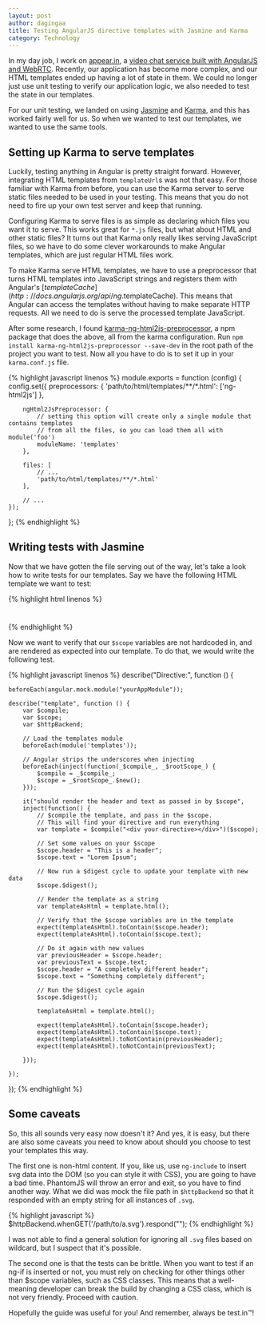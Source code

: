 ```yaml
---
layout: post
author: dagingaa
title: Testing AngularJS directive templates with Jasmine and Karma
category: Technology
---
```


In my day job, I work on [appear.in](https.//appear.in),
a [video chat service built with AngularJS and WebRTC](http://comoyo.github.io/blog/2013/08/05/video-meetings-in-the-browser-using-webrtc-and-angularjs/).
Recently, our application has become more complex, and our HTML templates ended
up having a lot of state in them. We could no longer just use unit testing to
verify our application logic, we also needed to test the state in our
templates.

For our unit testing, we landed on using
[Jasmine](http://pivotal.github.io/jasmine/) and
[Karma](http://karma-runner.github.io/), and this has worked fairly well for
us. So when we wanted to test our templates, we wanted to use the same tools.

## Setting up Karma to serve templates
Luckily, testing anything in Angular is pretty straight forward. However,
integrating HTML templates from `templateUrl`s was not that easy. For those
familiar with Karma from before, you can use the Karma server to serve static
files needed to be used in your testing. This means that you do not need to
fire up your own test server and keep that running.

Configuring Karma to serve files is as simple as declaring which files you want
it to serve. This works great for `*.js` files, but what about HTML and other
static files? It turns out that Karma only really likes serving JavaScript
files, so we have to do some clever workarounds to make Angular templates,
which are just regular HTML files work.

To make Karma serve HTML templates, we have to use a preprocessor that turns
HTML templates into JavaScript strings and registers them with Angular's
[$templateCache](http://docs.angularjs.org/api/ng.$templateCache). This means
that Angular can access the templates without having to make separate HTTP
requests. All we need to do is serve the processed template JavaScript.

After some research, I found
[karma-ng-html2js-preprocessor](https://github.com/karma-runner/karma-ng-html2js-preprocessor),
a npm package that does the above, all from the karma configuration. Run `npm
install karma-ng-html2js-preprocessor --save-dev` in the root path of the
project you want to test. Now all you have to do is to set it up in your `karma.conf.js` file.

{% highlight javascript linenos %}
module.exports = function (config) {
    config.set({
        preprocessors: {
            'path/to/html/templates/**/*.html': ['ng-html2js']
        },

        ngHtml2JsPreprocessor: {
            // setting this option will create only a single module that contains templates
            // from all the files, so you can load them all with module('foo')
            moduleName: 'templates'
        },

        files: [
            // ...
            'path/to/html/templates/**/*.html'
        ],

        // ...
    });
};
{% endhighlight %}

## Writing tests with Jasmine
Now that we have gotten the file serving out of the way, let's take a look how
to write tests for our templates. Say we have the following HTML template we want to test:

{% highlight html linenos %}
<h1 ng-bind="header"></h1>
<p ng-bind="text"></p>
{% endhighlight %}

Now we want to verify that our `$scope` variables are not hardcoded in, and are
rendered as expected into our template. To do that, we would write the
following test.

{% highlight javascript linenos %}
describe("Directive:", function () {

    beforeEach(angular.mock.module("yourAppModule"));

    describe("template", function () {
        var $compile;
        var $scope;
        var $httpBackend;

        // Load the templates module
        beforeEach(module('templates'));

        // Angular strips the underscores when injecting
        beforeEach(inject(function(_$compile_, _$rootScope_) {
            $compile = _$compile_;
            $scope = _$rootScope_.$new();
        }));

        it("should render the header and text as passed in by $scope",
        inject(function() {
            // $compile the template, and pass in the $scope.
            // This will find your directive and run everything
            var template = $compile("<div your-directive></div>")($scope);

            // Set some values on your $scope
            $scope.header = "This is a header";
            $scope.text = "Lorem Ipsum";

            // Now run a $digest cycle to update your template with new data
            $scope.$digest();

            // Render the template as a string
            var templateAsHtml = template.html();

            // Verify that the $scope variables are in the template
            expect(templateAsHtml).toContain($scope.header);
            expect(templateAsHtml).toContain($scope.text);

            // Do it again with new values
            var previousHeader = $scope.header;
            var previousText = $scope.text;
            $scope.header = "A completely different header";
            $scope.text = "Something completely different";

            // Run the $digest cycle again
            $scope.$digest();

            templateAsHtml = template.html();

            expect(templateAsHtml).toContain($scope.header);
            expect(templateAsHtml).toContain($scope.text);
            expect(templateAsHtml).toNotContain(previousHeader);
            expect(templateAsHtml).toNotContain(previousText);

        }));

    });
});
{% endhighlight %}

## Some caveats
So, this all sounds very easy now doesn't it? And yes, it is easy, but there
are also some caveats you need to know about should you choose to test your
templates this way.

The first one is non-html content. If you, like us, use `ng-include` to insert
svg data into the DOM (so you can style it with CSS), you are going to have a
bad time. PhantomJS will throw an error and exit, so you have to find another
way. What we did was mock the file path in `$httpBackend` so that it responded
with an empty string for all instances of `.svg`.


{% highlight javascript %}
$httpBackend.whenGET('/path/to/a.svg').respond("");
{% endhighlight %}

I was not able to find a general solution for ignoring all `.svg` files based
on wildcard, but I suspect that it's possible.

The second one is that the tests can be brittle. When you want to test if an
ng-if is inserted or not, you must rely on checking for other things other than
$scope variables, such as CSS classes. This means that a well-meaning developer
can break the build by changing a CSS class, which is not very friendly.
Proceed with caution.

Hopefully the guide was useful for you! And remember, always be test.in™!
